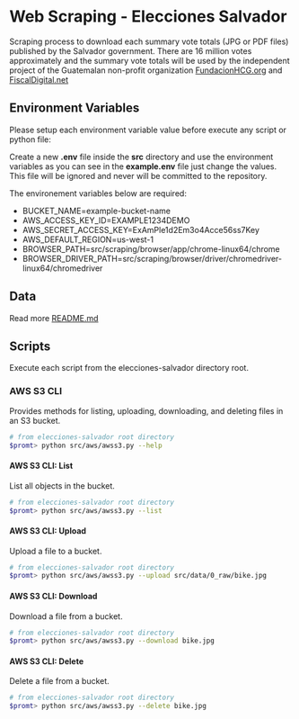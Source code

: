 # Web Scraping - Elecciones Salvador

Scraping process to download each summary vote totals (JPG or PDF files) published by the Salvador government. There are 16 million votes approximately and the summary vote totals will be used by the independent project of the Guatemalan non-profit organization [FundacionHCG.org](https://fundacionhcg.org/) and [FiscalDigital.net](https://fiscaldigital.net/)

## Environment Variables

Please setup each environment variable value before execute any script or python file:

Create a new **.env** file inside the **src** directory and use the environment variables as you can see in the **example.env** file just change the values. This file will be ignored and never will be committed to the repository.

The environement variables below are required:

* BUCKET_NAME=example-bucket-name
* AWS_ACCESS_KEY_ID=EXAMPLE1234DEMO
* AWS_SECRET_ACCESS_KEY=ExAmPle1d2Em3o4Acce56ss7Key
* AWS_DEFAULT_REGION=us-west-1
* BROWSER_PATH=src/scraping/browser/app/chrome-linux64/chrome
* BROWSER_DRIVER_PATH=src/scraping/browser/driver/chromedriver-linux64/chromedriver

## Data
Read more [README.md](data/README.md)

## Scripts

Execute each script from the elecciones-salvador directory root.

### AWS S3 CLI

Provides methods for listing, uploading, downloading, and deleting files in an S3 bucket.

```bash
# from elecciones-salvador root directory
$promt> python src/aws/awss3.py --help
```

#### AWS S3 CLI: List

List all objects in the bucket.

```bash
# from elecciones-salvador root directory
$promt> python src/aws/awss3.py --list
```

#### AWS S3 CLI: Upload

Upload a file to a bucket.

```bash
# from elecciones-salvador root directory
$promt> python src/aws/awss3.py --upload src/data/0_raw/bike.jpg
```

#### AWS S3 CLI: Download

Download a file from a bucket.

```bash
# from elecciones-salvador root directory
$promt> python src/aws/awss3.py --download bike.jpg
```

#### AWS S3 CLI: Delete

Delete a file from a bucket.

```bash
# from elecciones-salvador root directory
$promt> python src/aws/awss3.py --delete bike.jpg
```
